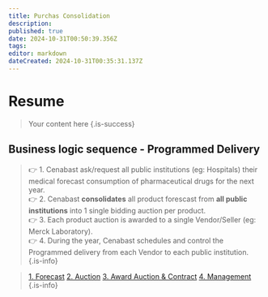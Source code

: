```yaml
---
title: Purchas Consolidation
description: 
published: true
date: 2024-10-31T00:50:39.356Z
tags: 
editor: markdown
dateCreated: 2024-10-31T00:35:31.137Z
---
```


# Resume
> Your content here
{.is-success}

## Business logic sequence - Programmed Delivery

> 👉 1. Cenabast ask/request all public institutions (eg: Hospitals) their medical forecast consumption of pharmaceutical drugs for the next year.\
> 👉 2. Cenabast **consolidates** all product forescast from **all public institutions** into 1 single bidding auction per product.\
> 👉 3. Each product auction is awarded to a single Vendor/Seller (eg: Merck Laboratory).\
> 👉 4. During the year, Cenabast schedules and control the Programmed delivery from each Vendor to each public institution.
{.is-info}


> [1. Forecast](../1_forecast.md)
> [2. Auction](../2_auction.md)
> [3. Award Auction & Contract](../3_award.md)
> [4. Management](../4_management.md)
{.is-info}